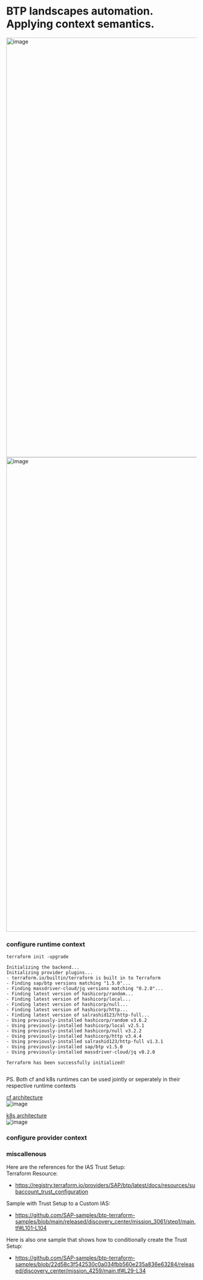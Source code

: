 BTP landscapes automation. Applying context semantics.
====================

<img width="1109" alt="image" src="https://github.com/user-attachments/assets/bff29409-2b47-466f-9773-59c7ec977127">

<img width="1254" alt="image" src="https://github.com/user-attachments/assets/742bc0db-512a-4b81-83c2-7dc9b1833f66">




### configure runtime context

```
terraform init -upgrade
                  
Initializing the backend...
Initializing provider plugins...
- terraform.io/builtin/terraform is built in to Terraform
- Finding sap/btp versions matching "1.5.0"...
- Finding massdriver-cloud/jq versions matching "0.2.0"...
- Finding latest version of hashicorp/random...
- Finding latest version of hashicorp/local...
- Finding latest version of hashicorp/null...
- Finding latest version of hashicorp/http...
- Finding latest version of salrashid123/http-full...
- Using previously-installed hashicorp/random v3.6.2
- Using previously-installed hashicorp/local v2.5.1
- Using previously-installed hashicorp/null v3.2.2
- Using previously-installed hashicorp/http v3.4.4
- Using previously-installed salrashid123/http-full v1.3.1
- Using previously-installed sap/btp v1.5.0
- Using previously-installed massdriver-cloud/jq v0.2.0

Terraform has been successfully initialized!


``` 

PS.
Both cf and k8s runtimes can be used jointly or seperately in their respective runtime contexts



[cf architecture](https://docs.cloudfoundry.org/concepts/architecture/)  
![image](https://github.com/user-attachments/assets/83226447-29d4-4ae4-89d7-47354154dd9f)


[k8s architecture](https://phoenixnap.com/kb/understanding-kubernetes-architecture-diagrams)  
![image](https://github.com/user-attachments/assets/649532ff-d679-4ea9-884d-c3fbd6edc528)


### configure provider context


### miscallenous

Here are the references for the IAS Trust Setup:  
Terraform Resource: 
  * https://registry.terraform.io/providers/SAP/btp/latest/docs/resources/subaccount_trust_configuration  


Sample with Trust Setup to a Custom IAS:  
  * https://github.com/SAP-samples/btp-terraform-samples/blob/main/released/discovery_center/mission_3061/step1/main.tf#L101-L104  

Here is also one sample that shows how to conditionally create the Trust Setup:  
  * https://github.com/SAP-samples/btp-terraform-samples/blob/22d58c3f542530c0a034fbb560e235a836e63284/released/discovery_center/mission_4259/main.tf#L29-L34  

